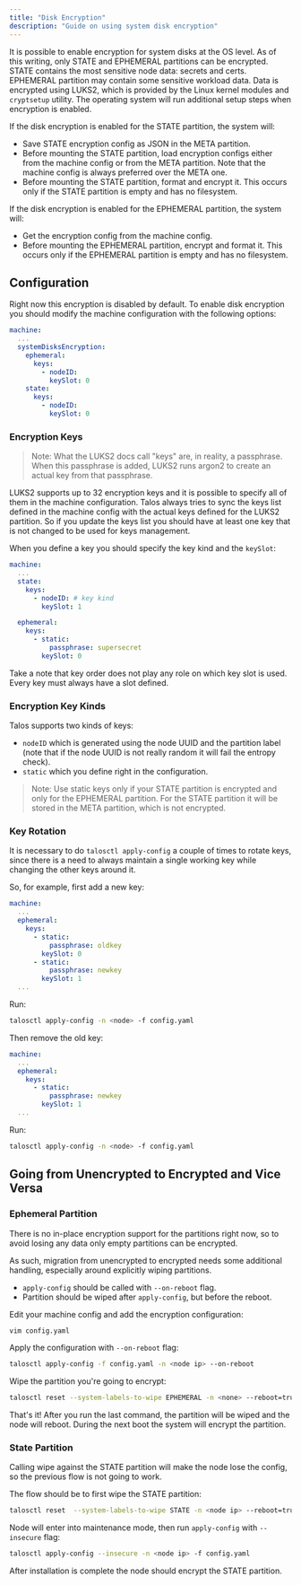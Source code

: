 ```yaml
---
title: "Disk Encryption"
description: "Guide on using system disk encryption"
---
```


It is possible to enable encryption for system disks at the OS level.
As of this writing, only STATE and EPHEMERAL partitions can be encrypted.
STATE contains the most sensitive node data: secrets and certs.
EPHEMERAL partition may contain some sensitive workload data.
Data is encrypted using LUKS2, which is provided by the Linux kernel modules and `cryptsetup` utility.
The operating system will run additional setup steps when encryption is enabled.

If the disk encryption is enabled for the STATE partition, the system will:

- Save STATE encryption config as JSON in the META partition.
- Before mounting the STATE partition, load encryption configs either from the machine config or from the META partition.
  Note that the machine config is always preferred over the META one.
- Before mounting the STATE partition, format and encrypt it.
  This occurs only if the STATE partition is empty and has no filesystem.

If the disk encryption is enabled for the EPHEMERAL partition, the system will:

- Get the encryption config from the machine config.
- Before mounting the EPHEMERAL partition, encrypt and format it.
  This occurs only if the EPHEMERAL partition is empty and has no filesystem.

## Configuration

Right now this encryption is disabled by default.
To enable disk encryption you should modify the machine configuration with the following options:

```yaml
machine:
  ...
  systemDisksEncryption:
    ephemeral:
      keys:
        - nodeID:
          keySlot: 0
    state:
      keys:
        - nodeID:
          keySlot: 0
```

### Encryption Keys

> Note: What the LUKS2 docs call "keys" are, in reality, a passphrase.
> When this passphrase is added, LUKS2 runs argon2 to create an actual key from that passphrase.

LUKS2 supports up to 32 encryption keys and it is possible to specify all of them in the machine configuration.
Talos always tries to sync the keys list defined in the machine config with the actual keys defined for the LUKS2 partition.
So if you update the keys list you should have at least one key that is not changed to be used for keys management.

When you define a key you should specify the key kind and the `keySlot`:

```yaml
machine:
  ...
  state:
    keys:
      - nodeID: # key kind
        keySlot: 1

  ephemeral:
    keys:
      - static:
          passphrase: supersecret
        keySlot: 0
```

Take a note that key order does not play any role on which key slot is used.
Every key must always have a slot defined.

### Encryption Key Kinds

Talos supports two kinds of keys:

- `nodeID` which is generated using the node UUID and the partition label (note that if the node UUID is not really random it will fail the entropy check).
- `static` which you define right in the configuration.

> Note: Use static keys only if your STATE partition is encrypted and only for the EPHEMERAL partition.
> For the STATE partition it will be stored in the META partition, which is not encrypted.

### Key Rotation

It is necessary to do `talosctl apply-config` a couple of times to rotate keys, since there is a need to always maintain a single working key while changing the other keys around it.

So, for example, first add a new key:

```yaml
machine:
  ...
  ephemeral:
    keys:
      - static:
          passphrase: oldkey
        keySlot: 0
      - static:
          passphrase: newkey
        keySlot: 1
  ...
```

Run:

```bash
talosctl apply-config -n <node> -f config.yaml
```

Then remove the old key:

```yaml
machine:
  ...
  ephemeral:
    keys:
      - static:
          passphrase: newkey
        keySlot: 1
  ...
```

Run:

```bash
talosctl apply-config -n <node> -f config.yaml
```

## Going from Unencrypted to Encrypted and Vice Versa

### Ephemeral Partition

There is no in-place encryption support for the partitions right now, so to avoid losing any data only empty partitions can be encrypted.

As such, migration from unencrypted to encrypted needs some additional handling, especially around explicitly wiping partitions.

- `apply-config` should be called with `--on-reboot` flag.
- Partition should be wiped after `apply-config`, but before the reboot.

Edit your machine config and add the encryption configuration:

```bash
vim config.yaml
```

Apply the configuration with `--on-reboot` flag:

```bash
talosctl apply-config -f config.yaml -n <node ip> --on-reboot
```

Wipe the partition you're going to encrypt:

```bash
talosctl reset --system-labels-to-wipe EPHEMERAL -n <none> --reboot=true
```

That's it!
After you run the last command, the partition will be wiped and the node will reboot.
During the next boot the system will encrypt the partition.

### State Partition

Calling wipe against the STATE partition will make the node lose the config, so the previous flow is not going to work.

The flow should be to first wipe the STATE partition:

```bash
talosctl reset  --system-labels-to-wipe STATE -n <node ip> --reboot=true
```

Node will enter into maintenance mode, then run `apply-config` with `--insecure` flag:

```bash
talosctl apply-config --insecure -n <node ip> -f config.yaml
```

After installation is complete the node should encrypt the STATE partition.
